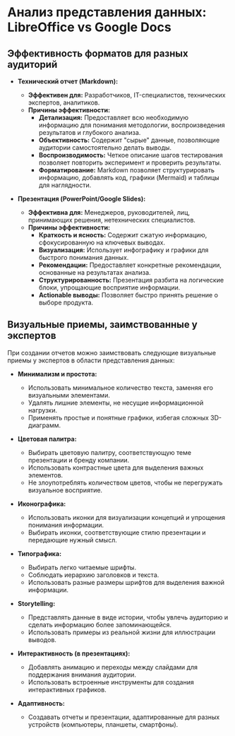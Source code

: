 # Анализ представления данных: LibreOffice vs Google Docs

## Эффективность форматов для разных аудиторий

*   **Технический отчет (Markdown):**

    *   **Эффективен для:** Разработчиков, IT-специалистов, технических экспертов, аналитиков.
    *   **Причины эффективности:**
        *   **Детализация:** Предоставляет всю необходимую информацию для понимания методологии, воспроизведения результатов и глубокого анализа.
        *   **Объективность:** Содержит "сырые" данные, позволяющие аудитории самостоятельно делать выводы.
        *   **Воспроизводимость:** Четкое описание шагов тестирования позволяет повторить эксперимент и проверить результаты.
        *   **Форматирование:** Markdown позволяет структурировать информацию, добавлять код, графики (Mermaid) и таблицы для наглядности.

*   **Презентация (PowerPoint/Google Slides):**

    *   **Эффективна для:** Менеджеров, руководителей, лиц, принимающих решения, нетехнических специалистов.
    *   **Причины эффективности:**
        *   **Краткость и ясность:** Содержит сжатую информацию, сфокусированную на ключевых выводах.
        *   **Визуализация:** Использует инфографику и графики для быстрого понимания данных.
        *   **Рекомендации:** Предоставляет конкретные рекомендации, основанные на результатах анализа.
        *   **Структурированность:** Презентация разбита на логические блоки, упрощающие восприятие информации.
        *   **Actionable выводы:** Позволяет быстро принять решение о выборе продукта.

## Визуальные приемы, заимствованные у экспертов

При создании отчетов можно заимствовать следующие визуальные приемы у экспертов в области представления данных:

*   **Минимализм и простота:**
    *   Использовать минимальное количество текста, заменяя его визуальными элементами.
    *   Удалять лишние элементы, не несущие информационной нагрузки.
    *   Применять простые и понятные графики, избегая сложных 3D-диаграмм.

*   **Цветовая палитра:**
    *   Выбирать цветовую палитру, соответствующую теме презентации и бренду компании.
    *   Использовать контрастные цвета для выделения важных элементов.
    *   Не злоупотреблять количеством цветов, чтобы не перегружать визуальное восприятие.

*   **Иконографика:**
    *   Использовать иконки для визуализации концепций и упрощения понимания информации.
    *   Выбирать иконки, соответствующие стилю презентации и передающие нужный смысл.

*   **Типографика:**
    *   Выбирать легко читаемые шрифты.
    *   Соблюдать иерархию заголовков и текста.
    *   Использовать разные размеры шрифтов для выделения важной информации.

*   **Storytelling:**
    *   Представлять данные в виде истории, чтобы увлечь аудиторию и сделать информацию более запоминающейся.
    *   Использовать примеры из реальной жизни для иллюстрации выводов.

*   **Интерактивность (в презентациях):**
    *   Добавлять анимацию и переходы между слайдами для поддержания внимания аудитории.
    *   Использовать встроенные инструменты для создания интерактивных графиков.

*   **Адаптивность:**
    *   Создавать отчеты и презентации, адаптированные для разных устройств (компьютеры, планшеты, смартфоны).

